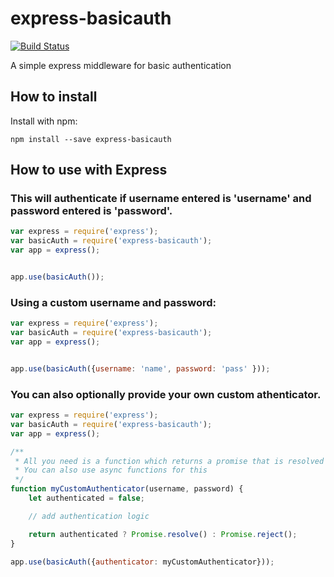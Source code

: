 # express-basicauth 

[![Build Status](https://travis-ci.org/mariusespejo/express-basicauth.svg?branch=master)](https://travis-ci.org/mariusespejo/express-basicauth)

A simple express middleware for basic authentication

## How to install

Install with npm:

```shell
npm install --save express-basicauth
```

## How to use with Express

### This will authenticate if username entered is 'username' and password entered is 'password'.

```javascript
var express = require('express');
var basicAuth = require('express-basicauth');
var app = express();


app.use(basicAuth());
```

### Using a custom username and password:

```javascript
var express = require('express');
var basicAuth = require('express-basicauth');
var app = express();


app.use(basicAuth({username: 'name', password: 'pass' }));
```

### You can also optionally provide your own custom athenticator. 


```javascript
var express = require('express');
var basicAuth = require('express-basicauth');
var app = express();

/**
 * All you need is a function which returns a promise that is resolved once authenticated.
 * You can also use async functions for this 
 */
function myCustomAuthenticator(username, password) {
    let authenticated = false;

    // add authentication logic 

    return authenticated ? Promise.resolve() : Promise.reject();
}

app.use(basicAuth({authenticator: myCustomAuthenticator}));
```

